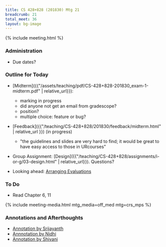 ```yaml
---
title: CS 428+828 (201830) Mtg 21
breadcrumb: 21
total_meet: 36
layout: bg-image
---
```



{% include meeting.html %}

### Administration

* Due dates?

### Outline for Today

* [Midterm]({{"/assets/teaching/pdf/CS-428+828-201830_exam-1-midterm.pdf" | relative_url}}):
  * marking in progress
  * did anyone not get an email from gradescope?
  * position?
  * multiple choice: feature or bug?

* [Feedback]({{"/teaching/CS-428+828/201830/feedback/midterm.html" | relative_url }}) (in progress)
  * "the guidelines and slides are very hard to find; it would be great to have easy access to those in URcourses"

* Group Assignment: [Design]({{"/teaching/CS-428+828/assignments/i-or-g/03-design.html" | relative_url}}). Questions?

* Looking ahead: [Arranging Evaluations](https://urcourses.uregina.ca/mod/forum/view.php?id=861290)

### To Do

* Read Chapter 6, 11

{% include meeting-media.html mtg_media=off_med mtg=crs_mps %}

### Annotations and Afterthoughts

* [Annotation by Srijayanth]( https://urcourses.uregina.ca/mod/oublog/viewpost.php?post=28027)
* [Annnotation by Nidhi]( https://urcourses.uregina.ca/mod/oublog/viewpost.php?post=28035)
* [Annotation by Shivani]( https://urcourses.uregina.ca/mod/oublog/viewpost.php?post=28053)
